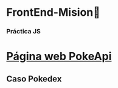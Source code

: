 # FrontEnd-Mision🚀

### Práctica JS

# [Página web PokeApi](https://pokeapiii.netlify.app/)

## **Caso Pokedex**
